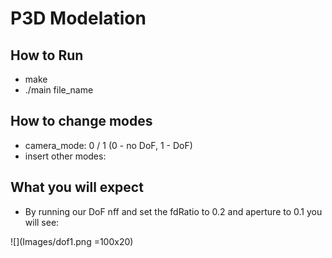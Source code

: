 # P3D Modelation

## How to Run

 - make
 - ./main file_name
 
 ## How to change modes

 - camera_mode: 0 / 1 (0 - no DoF, 1 - DoF)
 - insert other modes:

## What you will expect

* By running our DoF nff and set the fdRatio to 0.2 and aperture to 0.1 you will see:

![](Images/dof1.png =100x20)
